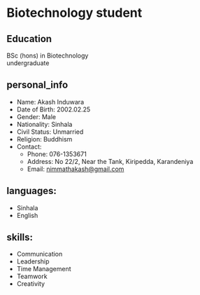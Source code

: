 # Biotechnology student

## Education
BSc (hons) in Biotechnology<br>
undergraduate</br>

## personal_info<br>
  - Name: Akash Induwara</br>
  - Date of Birth: 2002.02.25
  - Gender: Male
  - Nationality: Sinhala
  - Civil Status: Unmarried
  - Religion: Buddhism
  - Contact:
      - Phone: 076-1353671
      - Address: No 22/2, Near the Tank, Kiripedda, Karandeniya
      - Email: nimmathakash@gmail.com

## languages:
  - Sinhala
  - English

## skills:
  - Communication
  - Leadership
  - Time Management
  - Teamwork
  - Creativity


